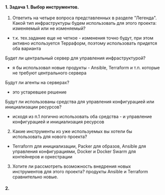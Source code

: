 #### 1. Задача 1. Выбор инструментов.
1. Ответить на четыре вопроса представленных в разделе "Легенда".
Какой тип инфраструктуры будем использовать для этого проекта: изменяемый или не изменяемый?
- т.к. тех.задание еще не четкое - изменения точно будут, при этом активно используется  Терраформ, поэтому использовать придется оба варианта

Будет ли центральный сервер для управления инфраструктурой?
- я бы использовал новые продукты - Ansible, Terraform и т.п. которые не требуют центрального сервера 

Будут ли агенты на серверах?
- это устаревшее решение

Будут ли использованы средства для управления конфигурацией или инициализации ресурсов?
- исходя из п.1 логично использовать оба средства - и управление конфигурацией и инициализация ресурсов

2. Какие инструменты из уже используемых вы хотели бы использовать для нового проекта?
- Terraform для инициализации, Packer для образов, Ansible для управления конфигурациями, Docker и Docker Swarm для контейнеров и оркестрации
3. Хотите ли рассмотреть возможность внедрения новых инструментов для этого проекта?
продукты Ansible и Terraform сравнительно новые.

#### 2. 
